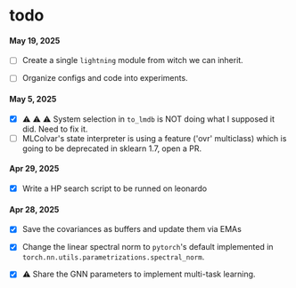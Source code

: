 # todo
#### May 19, 2025
- [ ] Create a single `lightning` module from witch we can inherit.
- [ ] Organize configs and code into experiments.


#### May 5, 2025
- [x] ⚠️ ⚠️ ⚠️ System selection in `to_lmdb` is NOT doing what I supposed it did. Need to fix it.
- [ ] MLColvar's state interpreter is using a feature ('ovr' multiclass) which is going to be deprecated in sklearn 1.7, open a PR.
#### Apr 29, 2025
- [x] Write a HP search script to be runned on leonardo

#### Apr 28, 2025
- [x] Save the covariances as buffers and update them via EMAs
- [x] Change the linear spectral norm to `pytorch`'s default implemented in `torch.nn.utils.parametrizations.spectral_norm`.
- [x] ⚠️ Share the GNN parameters to implement multi-task learning.
 